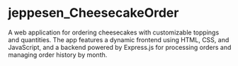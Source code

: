 # jeppesen_CheesecakeOrder
A web application for ordering cheesecakes with customizable toppings and quantities. The app features a dynamic frontend using HTML, CSS, and JavaScript, and a backend powered by Express.js for processing orders and managing order history by month.
